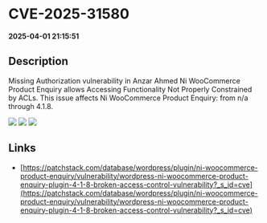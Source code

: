 # CVE-2025-31580

**2025-04-01 21:15:51**

## Description
Missing Authorization vulnerability in Anzar Ahmed Ni WooCommerce Product Enquiry allows Accessing Functionality Not Properly Constrained by ACLs. This issue affects Ni WooCommerce Product Enquiry: from n/a through 4.1.8.

![](https://img.shields.io/static/v1?label=Score&message=7.5&color=red)
![](https://img.shields.io/static/v1?label=Severity&message=HIGH&color=red)
![](https://img.shields.io/static/v1?label=CWE&message=Auth&color=green)

## Links
- [https://patchstack.com/database/wordpress/plugin/ni-woocommerce-product-enquiry/vulnerability/wordpress-ni-woocommerce-product-enquiry-plugin-4-1-8-broken-access-control-vulnerability?_s_id=cve](https://patchstack.com/database/wordpress/plugin/ni-woocommerce-product-enquiry/vulnerability/wordpress-ni-woocommerce-product-enquiry-plugin-4-1-8-broken-access-control-vulnerability?_s_id=cve)
